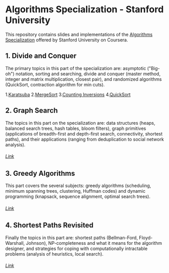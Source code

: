 # Algorithms Specialization - Stanford University 

This repository contains slides and implementations of the [Algorithms Specialization](https://www.coursera.org/specializations/algorithms#courses) offered by Stanford University on Coursera.

## 1. Divide and Conquer 

  The primary topics in this part of the specialization are: asymptotic ("Big-oh") notation, sorting and searching, divide and conquer (master method, integer and matrix multiplication, closest pair), and randomized algorithms (QuickSort, contraction algorithm for min cuts).

1.[Karatsuba](http://localhost:8888/edit/Course%201%20-%20Divide%20and%20Conquer/Codes/karatsuba.py)
2.[MergeSort](http://localhost:8888/edit/Course%201%20-%20Divide%20and%20Conquer/Codes/mergesort.py)
3.[Counting Inversions](http://localhost:8888/edit/Course%201%20-%20Divide%20and%20Conquer/Codes/counting_inversions.py)
4.[QuickSort](http://localhost:8888/edit/Course%201%20-%20Divide%20and%20Conquer/Codes/quicksort.py)

## 2. Graph Search 

  The topics in this part on the specialization are: data structures (heaps, balanced search trees, hash tables, bloom filters), graph primitives (applications of breadth-first and depth-first search, connectivity, shortest paths), and their applications (ranging from deduplication to social network analysis).
###### [Link](https://www.coursera.org/learn/algorithms-graphs-data-structures)
  
## 3.  Greedy Algorithms 

  This part covers the several subjects: greedy algorithms (scheduling, minimum spanning trees, clustering, Huffman codes) and dynamic programming (knapsack, sequence alignment, optimal search trees).
  ###### [Link](https://www.coursera.org/learn/algorithms-greedy)
  
## 4. Shortest Paths Revisited 

  Finally the topics in this part are: shortest paths (Bellman-Ford, Floyd-Warshall, Johnson), NP-completeness and what it means for the algorithm designer, and strategies for coping with computationally intractable problems (analysis of heuristics, local search).
  ###### [Link](https://www.coursera.org/learn/algorithms-npcomplete)

